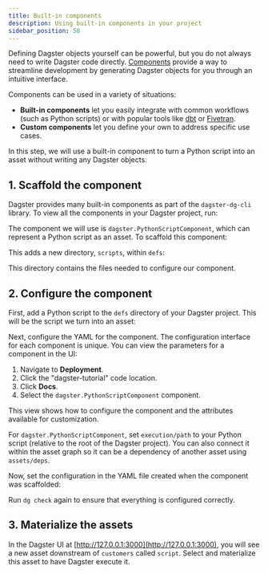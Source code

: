```yaml
---
title: Built-in components
description: Using built-in components in your project
sidebar_position: 50
---
```


Defining Dagster objects yourself can be powerful, but you do not always need to write Dagster code directly. [Components](/guides/build/components) provide a way to streamline development by generating Dagster objects for you through an intuitive interface.

Components can be used in a variety of situations:

- **Built-in components** let you easily integrate with common workflows (such as Python scripts) or with popular tools like [dbt](https://www.getdbt.com/) or [Fivetran](https://www.fivetran.com/).
- **Custom components** let you define your own to address specific use cases.

In this step, we will use a built-in component to turn a Python script into an asset without writing any Dagster objects.

## 1. Scaffold the component

Dagster provides many built-in components as part of the `dagster-dg-cli` library. To view all the components in your Dagster project, run:

<CliInvocationExample path="docs_snippets/docs_snippets/guides/tutorials/dagster-tutorial/commands/dg-list-components.txt" />

The component we will use is `dagster.PythonScriptComponent`, which can represent a Python script as an asset. To scaffold this component:

<CliInvocationExample path="docs_snippets/docs_snippets/guides/tutorials/dagster-tutorial/commands/dg-scaffold-python-component.txt" />

This adds a new directory, `scripts`, within `defs`:

<CliInvocationExample path="docs_snippets/docs_snippets/guides/tutorials/dagster-tutorial/tree/step-3.txt" />

This directory contains the files needed to configure our component.

## 2. Configure the component

First, add a Python script to the `defs` directory of your Dagster project. This will be the script we turn into an asset:

<CodeExample
  path="docs_snippets/docs_snippets/guides/tutorials/dagster-tutorial/src/dagster_tutorial/defs/my_script.py"
  language="python"
  title="src/dagster_tutorial/defs/my_script.py"
/>

Next, configure the YAML for the component. The configuration interface for each component is unique. You can view the parameters for a component in the UI:

1. Navigate to **Deployment**.
2. Click the "dagster-tutorial" code location.
3. Click **Docs**.
4. Select the `dagster.PythonScriptComponent` component.

This view shows how to configure the component and the attributes available for customization.

For `dagster.PythonScriptComponent`, set `execution/path` to your Python script (relative to the root of the Dagster project). You can also connect it within the asset graph so it can be a dependency of another asset using `assets/deps`.

Now, set the configuration in the YAML file created when the component was scaffolded:

<CodeExample
  path="docs_snippets/docs_snippets/guides/tutorials/dagster-tutorial/src/dagster_tutorial/defs/script/defs.yaml"
  language="yaml"
  title="src/dagster_tutorial/defs/script/defs.yaml"
/>

Run `dg check` again to ensure that everything is configured correctly.

## 3. Materialize the assets

In the Dagster UI at [http://127.0.0.1:3000](http://127.0.0.1:3000), you will see a new asset downstream of `customers` called `script`. Select and materialize this asset to have Dagster execute it.